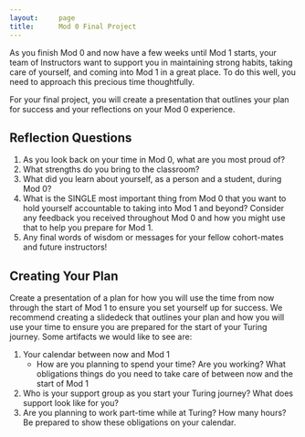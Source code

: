 ```yaml
---
layout:     page
title:      Mod 0 Final Project
---
```

As you finish Mod 0 and now have a few weeks until Mod 1 starts, your team of Instructors want to support you in maintaining strong habits, taking care of yourself, and coming into Mod 1 in a great place. To do this well, you need to approach this precious time thoughtfully.

For your final project, you will create a presentation that outlines your plan for success and your reflections on your Mod 0 experience. 

## Reflection Questions
1. As you look back on your time in Mod 0, what are you most proud of?
1. What strengths do you bring to the classroom?
1. What did you learn about yourself, as a person and a student, during Mod 0?
1. What is the SINGLE most important thing from Mod 0 that you want to hold yourself accountable to taking into Mod 1 and beyond? Consider any feedback you received throughout Mod 0 and how you might use that to help you prepare for Mod 1.
1. Any final words of wisdom or messages for your fellow cohort-mates and future instructors!

## Creating Your Plan
Create a presentation of a plan for how you will use the time from now through the start of Mod 1 to ensure you set yourself up for success. We recommend creating a slidedeck that outlines your plan and how you will use your time to ensure you are prepared for the start of your Turing journey. Some artifacts we would like to see are:
1. Your calendar between now and Mod 1
    - How are you planning to spend your time? Are you working? What obligations things do you need to take care of between now and the start of Mod 1
1. Who is your support group as you start your Turing journey? What does support look like for you?
1. Are you planning to work part-time while at Turing? How many hours? Be prepared to show these obligations on your calendar.
